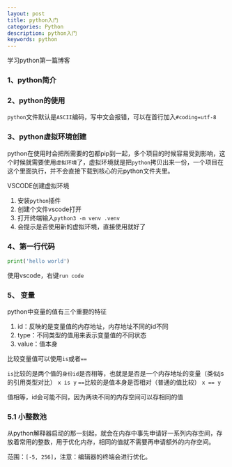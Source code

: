 ```yaml
---
layout: post
title: python入门
categories: Python
description: python入门
keywords: python 
---
```


学习python第一篇博客

### 1、python简介

### 2、python的使用

`python`文件默认是`ASCII`编码，写中文会报错，可以在首行加入`#coding=utf-8`

### 3、python虚拟环境创建

python在使用时会把所需要的包都pip到一起，多个项目的时候容易受到影响，这个时候就需要使用`虚拟环境`了，虚拟环境就是把`python`拷贝出来一份，一个项目在这个里面执行，并不会直接下载到核心的元python文件夹里。

VSCODE创建虚拟环境

1. 安装`python`插件
2. 创建个文件vscode打开
3. 打开终端输入`python3 -m venv .venv`
4. 会提示是否使用新的虚拟环境，直接使用就好了

### 4、第一行代码

```py
print('hello world')
```

使用vscode，右键`run code`

### 5、 变量

python中变量的值有三个重要的特征

1. id：反映的是变量值的内存地址，内存地址不同的id不同
2. type：不同类型的值用来表示变量值的不同状态
3. value：值本身

比较变量值可以使用`is`或者`==`

`is`比较的是两个值的`身份id`是否相等，也就是是否是一个内存地址的变量（类似js的引用类型对比）  `x is y`
`==`比较的是值本身是否相对（普通的值比较） `x == y`

值相等，id会可能不同，因为两块不同的内存空间可以存相同的值

### 5.1 小整数池

从python解释器启动的那一刻起，就会在内存中事先申请好一系列内存空间，存放着常用的整数，用于优化内存，相同的值就不需要再申请额外的内存空间。

范围：`[-5, 256]`，注意：编辑器的终端会进行优化。
